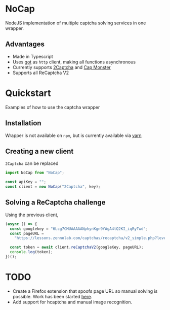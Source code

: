# NoCap

NodeJS implementation of multiple captcha solving services in one wrapper.

## Advantages

- Made in Typescript
- Uses [got](https://github.com/sindresorhus/got) as `http` client, making all functions asynchronous
- Currently supports [2Captcha](http://2captcha.com/?from=7875027) and [Cap Monster](https://capmonster.cloud/)
- Supports all ReCaptcha V2

# Quickstart

Examples of how to use the captcha wrapper

## Installation

Wrapper is not available on `npm`, but is currently available via [yarn](https://yarnpkg.com/)

## Creating a new client

`2Captcha` can be replaced

```js
import NoCap from "NoCap";

const apiKey = "";
const client = new NoCap("2Captcha", key);
```

## Solving a ReCaptcha challenge

Using the previous client,

```js
(async () => {
  const googlekey = "6Lcg7CMUAAAAANphynKgn9YAgA4tQ2KI_iqRyTwd";
  const pageURL =
    "https://lessons.zennolab.com/captchas/recaptcha/v2_simple.php?level=high";

  const token = await client.reCaptchaV2(googleKey, pageURL);
  console.log(token);
})();
```

# TODO

- Create a Firefox extension that spoofs page URL so manual solving is possible. Work has been started [here](https://github.com/zMrKrabz/NoCapExtension).
- Add support for hcaptcha and manual image recognition.
